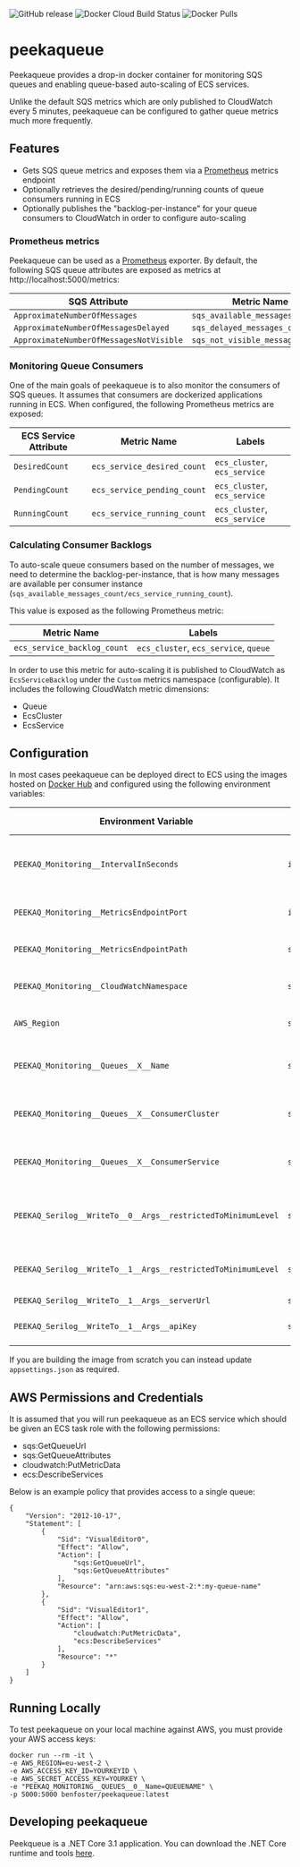![GitHub release](https://img.shields.io/github/release/benfoster/peekaqueue.svg)
![Docker Cloud Build Status](https://img.shields.io/docker/cloud/build/benfoster/peekaqueue.svg)
![Docker Pulls](https://img.shields.io/docker/pulls/benfoster/peekaqueue.svg) 

# peekaqueue

Peekaqueue provides a drop-in docker container for monitoring SQS queues and enabling queue-based auto-scaling of ECS services.

Unlike the default SQS metrics which are only published to CloudWatch every 5 minutes, peekaqueue can be configured to gather queue metrics much more frequently.

## Features

- Gets SQS queue metrics and exposes them via a [Prometheus](https://prometheus.io/) metrics endpoint
- Optionally retrieves the desired/pending/running counts of queue consumers running in ECS
- Optionally publishes the "backlog-per-instance" for your queue consumers to CloudWatch in order to configure auto-scaling

### Prometheus metrics

Peekaqueue can be used as a [Prometheus](https://prometheus.io/) exporter. By default, the following SQS queue attributes are exposed as metrics at http://localhost:5000/metrics:

| SQS Attribute                           | Metric Name                      | Labels  |
|-----------------------------------------|----------------------------------|---------|
| `ApproximateNumberOfMessages`           | `sqs_available_messages_count`   | `queue` |
| `ApproximateNumberOfMessagesDelayed`    | `sqs_delayed_messages_count`     | `queue` |
| `ApproximateNumberOfMessagesNotVisible` | `sqs_not_visible_messages_count` | `queue` |

### Monitoring Queue Consumers

One of the main goals of peekaqueue is to also monitor the consumers of SQS queues. It assumes that consumers are dockerized applications running in ECS. When configured, the following Prometheus metrics are exposed:

| ECS Service Attribute | Metric Name                 | Labels                       |
|-----------------------|-----------------------------|------------------------------|
| `DesiredCount`        | `ecs_service_desired_count` | `ecs_cluster`, `ecs_service` |
| `PendingCount`        | `ecs_service_pending_count` | `ecs_cluster`, `ecs_service` |
| `RunningCount`        | `ecs_service_running_count` | `ecs_cluster`, `ecs_service` |

### Calculating Consumer Backlogs

To auto-scale queue consumers based on the number of messages, we need to determine the backlog-per-instance, that is how many messages are available per consumer instance (`sqs_available_messages_count/ecs_service_running_count`).

This value is exposed as the following Prometheus metric:

| Metric Name                 | Labels                                |
|-----------------------------|---------------------------------------|
| `ecs_service_backlog_count` | `ecs_cluster`, `ecs_service`, `queue` |

In order to use this metric for auto-scaling it is published to CloudWatch as `EcsServiceBacklog` under the `Custom` metrics namespace (configurable). It includes the following CloudWatch metric dimensions:

- Queue
- EcsCluster
- EcsService

## Configuration

In most cases peekaqueue can be deployed direct to ECS using the images hosted on [Docker Hub](https://hub.docker.com/r/benfoster/peekaqueue) and configured using the following environment variables:

| Environment Variable                                         | Data Type | Default Value           | Description                                                                                               |
|--------------------------------------------------------------|-----------|-------------------------|-----------------------------------------------------------------------------------------------------------|
| `PEEKAQ_Monitoring__IntervalInSeconds`                       | `int`     | `15`                    | The interval in seconds in which peekaqueue will collect stats about your queues and consumers            |
| `PEEKAQ_Monitoring__MetricsEndpointPort`                     | `int`     | `5000`                  | The port that the prometheus metrics will run on                                                          |
| `PEEKAQ_Monitoring__MetricsEndpointPath`                     | `string`  | `metrics/`              | The path of the metrics endpoint. Must end in a trailing `/`                                              |
| `PEEKAQ_Monitoring__CloudWatchNamespace`                     | `string`  | `Custom`                | The CloudWatch namespace for publishing metrics to                                                        |
| `AWS_Region`                                                 | `string`  |                         | The AWS region in which your resources reside e.g. `eu-west-2`                                            |
| `PEEKAQ_Monitoring__Queues__X__Name`                         | `string`  |                         | The name of the queue you wish to monitor. `X` is the 0-based array indexer of the queues.                |
| `PEEKAQ_Monitoring__Queues__X__ConsumerCluster`              | `string`  |                         | The name of the ECS cluster in which your queue consumer resides                                          |
| `PEEKAQ_Monitoring__Queues__X__ConsumerService`              | `string`  |                         | The name of the ECS service in which your queue consumer resides                                          |
| `PEEKAQ_Serilog__WriteTo__0__Args__restrictedToMinimumLevel` | `string`  | `Information`           | Configures the console logging level. It it recommended to set this to `Error` when running in production |
| `PEEKAQ_Serilog__WriteTo__1__Args__restrictedToMinimumLevel` | `string`  | `Information`           | If using [Seq](https://datalust.co/seq logging), configures the Seq logging level                         |
| `PEEKAQ_Serilog__WriteTo__1__Args__serverUrl`                | `string`  | `http://localhost:5341` | The Seq server URL                                                                                        |
| `PEEKAQ_Serilog__WriteTo__1__Args__apiKey`                   | `string`  |                         | API key for authenticating with Seq                                                                       |

If you are building the image from scratch you can instead update `appsettings.json` as required.

## AWS Permissions and Credentials

It is assumed that you will run peekaqueue as an ECS service which should be given an ECS task role with the following permissions:

- sqs:GetQueueUrl
- sqs:GetQueueAttributes
- cloudwatch:PutMetricData
- ecs:DescribeServices

Below is an example policy that provides access to a single queue:

```
{
    "Version": "2012-10-17",
    "Statement": [
        {
            "Sid": "VisualEditor0",
            "Effect": "Allow",
            "Action": [
                "sqs:GetQueueUrl",
                "sqs:GetQueueAttributes"
            ],
            "Resource": "arn:aws:sqs:eu-west-2:*:my-queue-name"
        },
        {
            "Sid": "VisualEditor1",
            "Effect": "Allow",
            "Action": [
                "cloudwatch:PutMetricData",
                "ecs:DescribeServices"
            ],
            "Resource": "*"
        }
    ]
}
```

## Running Locally

To test peekaqueue on your local machine against AWS, you must provide your AWS access keys:

```
docker run --rm -it \
-e AWS_REGION=eu-west-2 \
-e AWS_ACCESS_KEY_ID=YOURKEYID \
-e AWS_SECRET_ACCESS_KEY=YOURKEY \
-e "PEEKAQ_MONITORING__QUEUES__0__Name=QUEUENAME" \
-p 5000:5000 benfoster/peekaqueue:latest
```

## Developing peekaqueue

Peekqueue is a .NET Core 3.1 application. You can download the .NET Core runtime and tools [here](http://dot.net).